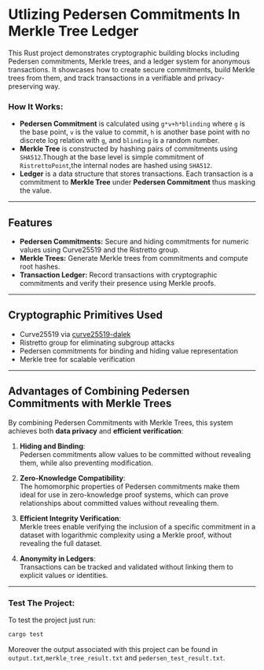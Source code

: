 # Utlizing Pedersen Commitments In Merkle Tree Ledger

This Rust project demonstrates cryptographic building blocks including Pedersen commitments, Merkle trees, and a ledger system for anonymous transactions. It showcases how to create secure commitments, build Merkle trees from them, and track transactions in a verifiable and privacy-preserving way.

### How It Works:
- **Pedersen Commitment** is calculated using `g*v+h*blinding` where `g` is the base point, `v` is the value to commit, `h` is another base point with no discrete log relation with `g`, and `blinding` is a random number.
- **Merkle Tree** is constructed by hashing pairs of commitments using `SHA512`.Though at the base level is simple commitment of `RistrettoPoint`,the internal nodes are hashed using `SHA512`.
- **Ledger** is a data structure that stores transactions. Each transaction is a commitment to **Merkle Tree** under **Pedersen Commitment** thus masking the value.
---
## Features

- **Pedersen Commitments:** Secure and hiding commitments for numeric values using Curve25519 and the Ristretto group.
- **Merkle Trees:** Generate Merkle trees from commitments and compute root hashes.
- **Transaction Ledger:** Record transactions with cryptographic commitments and verify their presence using Merkle proofs.
---
## Cryptographic Primitives Used

- Curve25519 via [curve25519-dalek](https://docs.rs/curve25519-dalek)
- Ristretto group for eliminating subgroup attacks
- Pedersen commitments for binding and hiding value representation
- Merkle tree for scalable verification

---

## Advantages of Combining Pedersen Commitments with Merkle Trees

By combining Pedersen Commitments with Merkle Trees, this system achieves both **data privacy** and **efficient verification**:

1. **Hiding and Binding**:  
   Pedersen commitments allow values to be committed without revealing them, while also preventing modification.

2. **Zero-Knowledge Compatibility**:  
   The homomorphic properties of Pedersen commitments make them ideal for use in zero-knowledge proof systems, which can prove relationships about committed values without revealing them.

3. **Efficient Integrity Verification**:  
   Merkle trees enable verifying the inclusion of a specific commitment in a dataset with logarithmic complexity using a Merkle proof, without revealing the full dataset.

4. **Anonymity in Ledgers**:  
   Transactions can be tracked and validated without linking them to explicit values or identities.


---
### Test The Project:
To test the project just run:
```rust
cargo test
```
Moreover the output associated with this project can be found in `output.txt`,`merkle_tree_result.txt` and `pedersen_test_result.txt`.
